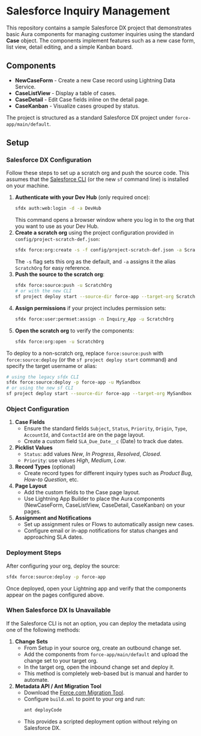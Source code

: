 # Salesforce Inquiry Management

This repository contains a sample Salesforce DX project that demonstrates basic Aura components for managing customer inquiries using the standard **Case** object. The components implement features such as a new case form, list view, detail editing, and a simple Kanban board.

## Components

- **NewCaseForm** - Create a new Case record using Lightning Data Service.
- **CaseListView** - Display a table of cases.
- **CaseDetail** - Edit Case fields inline on the detail page.
- **CaseKanban** - Visualize cases grouped by status.

The project is structured as a standard Salesforce DX project under `force-app/main/default`.

## Setup

### Salesforce DX Configuration

Follow these steps to set up a scratch org and push the source code. This assumes
that the [Salesforce CLI](https://developer.salesforce.com/tools/sfdxcli) (or the
new `sf` command line) is installed on your machine.

1. **Authenticate with your Dev Hub** (only required once):
   ```bash
   sfdx auth:web:login -d -a DevHub
   ```
   This command opens a browser window where you log in to the org that you want
   to use as your Dev Hub.
2. **Create a scratch org** using the project configuration provided in
   `config/project-scratch-def.json`:
   ```bash
   sfdx force:org:create -s -f config/project-scratch-def.json -a ScratchOrg
   ```
   The `-s` flag sets this org as the default, and `-a` assigns it the alias
   `ScratchOrg` for easy reference.
3. **Push the source to the scratch org**:
   ```bash
   sfdx force:source:push -u ScratchOrg
   # or with the new CLI
   sf project deploy start --source-dir force-app --target-org ScratchOrg
   ```
4. **Assign permissions** if your project includes permission sets:
   ```bash
   sfdx force:user:permset:assign -n Inquiry_App -u ScratchOrg
   ```
5. **Open the scratch org** to verify the components:
   ```bash
   sfdx force:org:open -u ScratchOrg
   ```

To deploy to a non-scratch org, replace `force:source:push` with
`force:source:deploy` (or the `sf project deploy start` command) and specify the target username or alias:

```bash
# using the legacy sfdx CLI
sfdx force:source:deploy -p force-app -u MySandbox
# or using the new sf CLI
sf project deploy start --source-dir force-app --target-org MySandbox
```

### Object Configuration

1. **Case Fields**
   - Ensure the standard fields `Subject`, `Status`, `Priority`, `Origin`, `Type`, `AccountId`, and `ContactId` are on the page layout.
   - Create a custom field `SLA_Due_Date__c` (Date) to track due dates.
2. **Picklist Values**
   - `Status`: add values *New*, *In Progress*, *Resolved*, *Closed*.
   - `Priority`: use values *High*, *Medium*, *Low*.
3. **Record Types** (optional)
   - Create record types for different inquiry types such as *Product Bug*, *How-to Question*, etc.
4. **Page Layout**
   - Add the custom fields to the Case page layout.
   - Use Lightning App Builder to place the Aura components (NewCaseForm, CaseListView, CaseDetail, CaseKanban) on your pages.
5. **Assignment and Notifications**
   - Set up assignment rules or Flows to automatically assign new cases.
   - Configure email or in-app notifications for status changes and approaching SLA dates.

### Deployment Steps

After configuring your org, deploy the source:

```bash
sfdx force:source:deploy -p force-app
```

Once deployed, open your Lightning app and verify that the components appear on the pages configured above.

### When Salesforce DX Is Unavailable

If the Salesforce CLI is not an option, you can deploy the metadata using one of the following methods:

1. **Change Sets**
   - From Setup in your source org, create an outbound change set.
   - Add the components from `force-app/main/default` and upload the change set to your target org.
   - In the target org, open the inbound change set and deploy it.
   - This method is completely web-based but is manual and harder to automate.
2. **Metadata API / Ant Migration Tool**
   - Download the [Force.com Migration Tool](https://developer.salesforce.com/docs/atlas.en-us.develop.meta/develop/develop_ant.htm).
   - Configure `build.xml` to point to your org and run:
     ```bash
     ant deployCode
     ```
   - This provides a scripted deployment option without relying on Salesforce DX.

